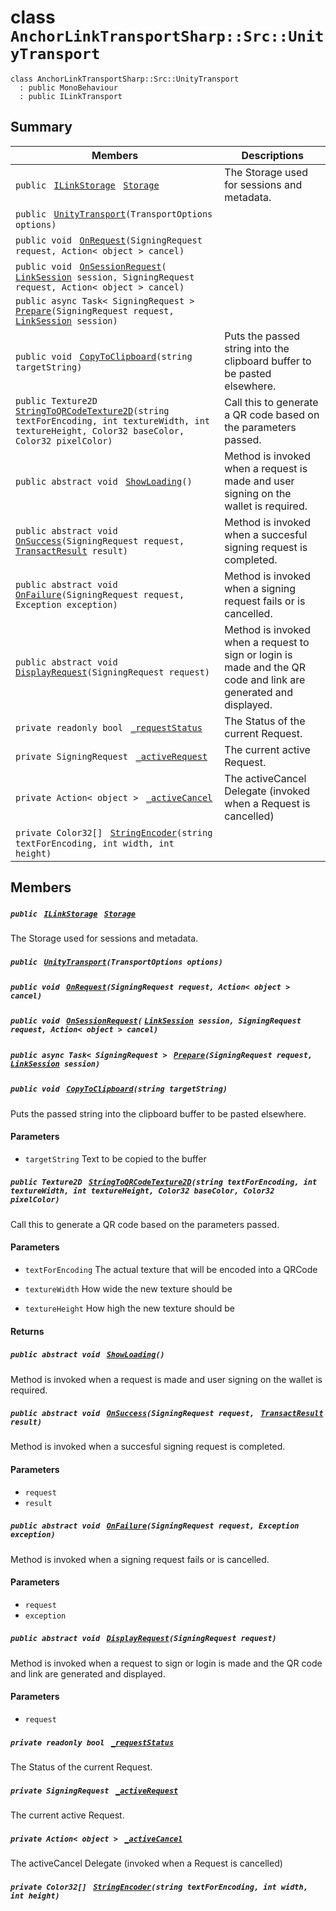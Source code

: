 # class `AnchorLinkTransportSharp::Src::UnityTransport` 

```
class AnchorLinkTransportSharp::Src::UnityTransport
  : public MonoBehaviour
  : public ILinkTransport
```

## Summary

 Members                                | Descriptions                                
----------------------------------------|---------------------------------------------
`public ` [`ILinkStorage`](AnchorLinkSharp.md)` ` [`Storage`](#class_anchor_link_transport_sharp_1_1_src_1_1_unity_transport_1a3198c2558a95eb66553955ab4b579438) | The Storage used for sessions and metadata.
`public ` [`UnityTransport`](#class_anchor_link_transport_sharp_1_1_src_1_1_unity_transport_1ac17cf84d27619a7170e46e363eee0412)`(TransportOptions options)` | 
`public void ` [`OnRequest`](#class_anchor_link_transport_sharp_1_1_src_1_1_unity_transport_1af033a491264433deccf8f379377bf0de)`(SigningRequest request, Action< object > cancel)` | 
`public void ` [`OnSessionRequest`](#class_anchor_link_transport_sharp_1_1_src_1_1_unity_transport_1ab43ebe78aa7d484d52f5d1f80e8a0e74)`(` [`LinkSession`](AnchorLinkSharp--LinkSession.md)` session, SigningRequest request, Action< object > cancel)` | 
`public async Task< SigningRequest > ` [`Prepare`](#class_anchor_link_transport_sharp_1_1_src_1_1_unity_transport_1a2ba24fa9a86412c68780ae3157322251)`(SigningRequest request, ` [`LinkSession`](AnchorLinkSharp--LinkSession.md)` session)` | 
`public void ` [`CopyToClipboard`](#class_anchor_link_transport_sharp_1_1_src_1_1_unity_transport_1a78826733039b0d0513d3a8d096c964c5)`(string targetString)` | Puts the passed string into the clipboard buffer to be pasted elsewhere.
`public Texture2D ` [`StringToQRCodeTexture2D`](#class_anchor_link_transport_sharp_1_1_src_1_1_unity_transport_1aacd85aff186fa6642a396d97be396fba)`(string textForEncoding, int textureWidth, int textureHeight, Color32 baseColor, Color32 pixelColor)` | Call this to generate a QR code based on the parameters passed.
`public abstract void ` [`ShowLoading`](#class_anchor_link_transport_sharp_1_1_src_1_1_unity_transport_1af418b15dece32a4e64c2eecf5ad5d395)`()` | Method is invoked when a request is made and user signing on the wallet is required.
`public abstract void ` [`OnSuccess`](#class_anchor_link_transport_sharp_1_1_src_1_1_unity_transport_1a21b85c67f69efaeeb2fcc52bcbb75d8f)`(SigningRequest request, ` [`TransactResult`](AnchorLinkSharp--TransactResult.md)` result)` | Method is invoked when a succesful signing request is completed.
`public abstract void ` [`OnFailure`](#class_anchor_link_transport_sharp_1_1_src_1_1_unity_transport_1ad51f12d8e0f841020c19b45b7554a8b0)`(SigningRequest request, Exception exception)` | Method is invoked when a signing request fails or is cancelled.
`public abstract void ` [`DisplayRequest`](#class_anchor_link_transport_sharp_1_1_src_1_1_unity_transport_1a768e8851a4d14b2454161b925e5efc16)`(SigningRequest request)` | Method is invoked when a request to sign or login is made and the QR code and link are generated and displayed.
`private readonly bool ` [`_requestStatus`](#class_anchor_link_transport_sharp_1_1_src_1_1_unity_transport_1aca210874d7d563cfc1475451b4e26ad1) | The Status of the current Request.
`private SigningRequest ` [`_activeRequest`](#class_anchor_link_transport_sharp_1_1_src_1_1_unity_transport_1a259fde2c0f9f930be8631c1d4427df9a) | The current active Request.
`private Action< object > ` [`_activeCancel`](#class_anchor_link_transport_sharp_1_1_src_1_1_unity_transport_1a0c4229d810ba5ac013493dd663c0b6f5) | The activeCancel Delegate (invoked when a Request is cancelled)
`private Color32[] ` [`StringEncoder`](#class_anchor_link_transport_sharp_1_1_src_1_1_unity_transport_1af25c30c32b47c2b50192173b1133ed01)`(string textForEncoding, int width, int height)` | 

## Members

##### `public ` [`ILinkStorage`](AnchorLinkSharp.md)` ` [`Storage`](#class_anchor_link_transport_sharp_1_1_src_1_1_unity_transport_1a3198c2558a95eb66553955ab4b579438) 

The Storage used for sessions and metadata.

##### `public ` [`UnityTransport`](#class_anchor_link_transport_sharp_1_1_src_1_1_unity_transport_1ac17cf84d27619a7170e46e363eee0412)`(TransportOptions options)` 

##### `public void ` [`OnRequest`](#class_anchor_link_transport_sharp_1_1_src_1_1_unity_transport_1af033a491264433deccf8f379377bf0de)`(SigningRequest request, Action< object > cancel)` 

##### `public void ` [`OnSessionRequest`](#class_anchor_link_transport_sharp_1_1_src_1_1_unity_transport_1ab43ebe78aa7d484d52f5d1f80e8a0e74)`(` [`LinkSession`](AnchorLinkSharp--LinkSession.md)` session, SigningRequest request, Action< object > cancel)` 

##### `public async Task< SigningRequest > ` [`Prepare`](#class_anchor_link_transport_sharp_1_1_src_1_1_unity_transport_1a2ba24fa9a86412c68780ae3157322251)`(SigningRequest request, ` [`LinkSession`](AnchorLinkSharp--LinkSession.md)` session)` 

##### `public void ` [`CopyToClipboard`](#class_anchor_link_transport_sharp_1_1_src_1_1_unity_transport_1a78826733039b0d0513d3a8d096c964c5)`(string targetString)` 

Puts the passed string into the clipboard buffer to be pasted elsewhere.

#### Parameters
* `targetString` Text to be copied to the buffer

##### `public Texture2D ` [`StringToQRCodeTexture2D`](#class_anchor_link_transport_sharp_1_1_src_1_1_unity_transport_1aacd85aff186fa6642a396d97be396fba)`(string textForEncoding, int textureWidth, int textureHeight, Color32 baseColor, Color32 pixelColor)` 

Call this to generate a QR code based on the parameters passed.

#### Parameters
* `textForEncoding` The actual texture that will be encoded into a QRCode

* `textureWidth` How wide the new texture should be

* `textureHeight` How high the new texture should be

#### Returns

##### `public abstract void ` [`ShowLoading`](#class_anchor_link_transport_sharp_1_1_src_1_1_unity_transport_1af418b15dece32a4e64c2eecf5ad5d395)`()` 

Method is invoked when a request is made and user signing on the wallet is required.

##### `public abstract void ` [`OnSuccess`](#class_anchor_link_transport_sharp_1_1_src_1_1_unity_transport_1a21b85c67f69efaeeb2fcc52bcbb75d8f)`(SigningRequest request, ` [`TransactResult`](AnchorLinkSharp--TransactResult.md)` result)` 

Method is invoked when a succesful signing request is completed.

#### Parameters
* `request` 
* `result`

##### `public abstract void ` [`OnFailure`](#class_anchor_link_transport_sharp_1_1_src_1_1_unity_transport_1ad51f12d8e0f841020c19b45b7554a8b0)`(SigningRequest request, Exception exception)` 

Method is invoked when a signing request fails or is cancelled.

#### Parameters
* `request` 
* `exception`

##### `public abstract void ` [`DisplayRequest`](#class_anchor_link_transport_sharp_1_1_src_1_1_unity_transport_1a768e8851a4d14b2454161b925e5efc16)`(SigningRequest request)` 

Method is invoked when a request to sign or login is made and the QR code and link are generated and displayed.

#### Parameters
* `request`

##### `private readonly bool ` [`_requestStatus`](#class_anchor_link_transport_sharp_1_1_src_1_1_unity_transport_1aca210874d7d563cfc1475451b4e26ad1) 

The Status of the current Request.

##### `private SigningRequest ` [`_activeRequest`](#class_anchor_link_transport_sharp_1_1_src_1_1_unity_transport_1a259fde2c0f9f930be8631c1d4427df9a) 

The current active Request.

##### `private Action< object > ` [`_activeCancel`](#class_anchor_link_transport_sharp_1_1_src_1_1_unity_transport_1a0c4229d810ba5ac013493dd663c0b6f5) 

The activeCancel Delegate (invoked when a Request is cancelled)

##### `private Color32[] ` [`StringEncoder`](#class_anchor_link_transport_sharp_1_1_src_1_1_unity_transport_1af25c30c32b47c2b50192173b1133ed01)`(string textForEncoding, int width, int height)` 

